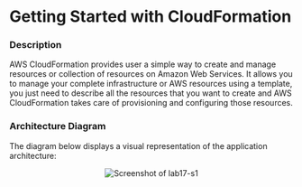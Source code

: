 # Getting Started with CloudFormation

### Description

AWS CloudFormation provides user a simple way to create and manage resources or collection of resources on
Amazon Web Services. It allows you to manage your complete infrastructure or AWS resources using a template,
you just need to describe all the resources that you want to create and AWS CloudFormation takes care of
provisioning and configuring those resources.

### Architecture Diagram
The diagram below displays a visual representation of the application architecture:

<p align="center">
  <img src="https://github.com/jatinbunkar/AWS-Clouds/blob/0a22cd068ace1a6760771de0e8b737ca65058fdd/Screenshots/lab17-s1.png" alt="Screenshot of lab17-s1">
</p>
